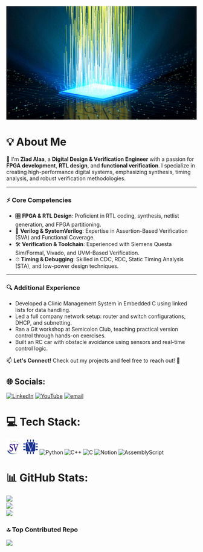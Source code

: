 <img src="GIF1.gif" height="300" width="1000" />

# 💡 About Me  
🚀 I'm **Ziad Alaa**, a **Digital Design & Verification Engineer** with a passion for **FPGA development**, **RTL design**, and **functional verification**. I specialize in creating high-performance digital systems, emphasizing synthesis, timing analysis, and robust verification methodologies.

---

### ⚡ Core Competencies  
- 🎛 **FPGA & RTL Design**: Proficient in RTL coding, synthesis, netlist generation, and FPGA partitioning.  
- 💾 **Verilog & SystemVerilog**: Expertise in Assertion-Based Verification (SVA) and Functional Coverage.  
- 🛠 **Verification & Toolchain**: Experienced with Siemens Questa Sim/Formal, Vivado, and UVM-Based Verification.  
- ⏱ **Timing & Debugging**: Skilled in CDC, RDC, Static Timing Analysis (STA), and low-power design techniques.

---

### 🔍 Additional Experience

- Developed a Clinic Management System in Embedded C using linked lists for data handling.  
- Led a full company network setup: router and switch configurations, DHCP, and subnetting.  
- Ran a Git workshop at Semicolon Club, teaching practical version control through hands-on exercises.  
- Built an RC car with obstacle avoidance using sensors and real-time control logic.
 

📫 **Let's Connect!** Check out my projects and feel free to reach out! 🚀

## 🌐 Socials:
[![LinkedIn](https://img.shields.io/badge/LinkedIn-%230077B5.svg?logo=linkedin&logoColor=white)](https://linkedin.com/in/ziad-kassem-887aa1283) [![YouTube](https://img.shields.io/badge/YouTube-%23FF0000.svg?logo=YouTube&logoColor=white)](https://youtube.com/@ziadkassem6948) [![email](https://img.shields.io/badge/Email-D14836?logo=gmail&logoColor=white)](mailto:ziad.kassem.eng@gmail.com) 

# 💻 Tech Stack:
<code><a href="https://www.chipverify.com/tutorials/systemverilog" target="_blank" rel="noreferrer"><img src="SVicon.jpg" alt="sv" width="40" height="40"/></a></code>
<code><a href="https://www.chipverify.com/" target="_blank" rel="noreferrer"><img src="verilog.png" alt="verilog" width="40" height="40"/></a></code>
![Python](https://img.shields.io/badge/python-3670A0?style=for-the-badge&logo=python&logoColor=ffdd54) ![C++](https://img.shields.io/badge/c++-%2300599C.svg?style=for-the-badge&logo=c%2B%2B&logoColor=white) ![C](https://img.shields.io/badge/c-%2300599C.svg?style=for-the-badge&logo=c&logoColor=white) ![Notion](https://img.shields.io/badge/Notion-%23000000.svg?style=for-the-badge&logo=notion&logoColor=white) ![AssemblyScript](https://img.shields.io/badge/assembly%20script-%23000000.svg?style=for-the-badge&logo=assemblyscript&logoColor=white)
# 📊 GitHub Stats:
![](https://github-readme-stats.vercel.app/api?username=Ziad-1544&theme=merko&hide_border=false&include_all_commits=false&count_private=false)<br/>
![](https://nirzak-streak-stats.vercel.app/?user=Ziad-1544&theme=merko&hide_border=false)<br/>
![](https://github-readme-stats.vercel.app/api/top-langs/?username=Ziad-1544&theme=merko&hide_border=false&include_all_commits=false&count_private=false&layout=compact)

### 🔝 Top Contributed Repo
![](https://github-contributor-stats.vercel.app/api?username=Ziad-1544&limit=5&theme=dark&combine_all_yearly_contributions=true)

<!-- Proudly created with GPRM ( https://gprm.itsvg.in ) -->
